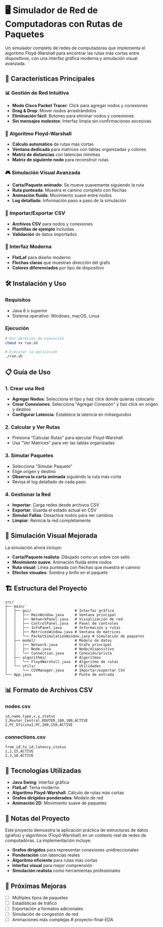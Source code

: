 # 🖥️ Simulador de Red de Computadoras con Rutas de Paquetes

Un simulador completo de redes de computadoras que implementa el algoritmo Floyd-Warshall para encontrar las rutas más cortas entre dispositivos, con una interfaz gráfica moderna y simulación visual avanzada.

## 🚀 Características Principales

### 📊 **Gestión de Red Intuitiva**
- **Modo Cisco Packet Tracer**: Click para agregar nodos y conexiones
- **Drag & Drop**: Mover nodos arrastrándolos
- **Eliminación fácil**: Botones para eliminar nodos y conexiones
- **Sin mensajes molestos**: Interfaz limpia sin confirmaciones excesivas

### 🧮 **Algoritmo Floyd-Warshall**
- **Cálculo automático** de rutas más cortas
- **Ventana dedicada** para matrices con tablas organizadas y colores
- **Matriz de distancias** con latencias mínimas
- **Matriz de siguiente nodo** para reconstruir rutas

### 🎮 **Simulación Visual Avanzada**
- **Carta/Paquete animado**: Se mueve suavemente siguiendo la ruta
- **Ruta punteada**: Muestra el camino completo con flechas
- **Animación fluida**: Movimiento suave entre nodos
- **Log detallado**: Información paso a paso de la simulación

### 📁 **Importar/Exportar CSV**
- **Archivos CSV** para nodos y conexiones
- **Plantillas de ejemplo** incluidas
- **Validación** de datos importados

### 🎨 **Interfaz Moderna**
- **FlatLaf** para diseño moderno
- **Flechas claras** que muestran dirección del grafo
- **Colores diferenciados** por tipo de dispositivo

## 🛠️ Instalación y Uso

### Requisitos
- Java 8 o superior
- Sistema operativo: Windows, macOS, Linux

### Ejecución
```bash
# Dar permisos de ejecución
chmod +x run.sh

# Ejecutar la aplicación
./run.sh
```

## 📋 Guía de Uso

### 1. **Crear una Red**
- **Agregar Nodos**: Selecciona el tipo y haz click donde quieras colocarlo
- **Crear Conexiones**: Selecciona "Agregar Conexión" y haz click en origen y destino
- **Configurar Latencia**: Establece la latencia en milisegundos

### 2. **Calcular y Ver Rutas**
- Presiona "Calcular Rutas" para ejecutar Floyd-Warshall
- Usa "Ver Matrices" para ver las tablas organizadas

### 3. **Simular Paquetes**
- Selecciona "Simular Paquete"
- Elige origen y destino
- **Observa la carta animada** siguiendo la ruta más corta
- Revisa el log detallado de cada paso

### 4. **Gestionar la Red**
- **Importar**: Carga redes desde archivos CSV
- **Exportar**: Guarda el estado actual en CSV
- **Simular Fallas**: Desactiva nodos para ver cambios
- **Limpiar**: Reinicia la red completamente

## 🎯 **Simulación Visual Mejorada**

La simulación ahora incluye:
- **Carta/Paquete realista**: Dibujado como un sobre con sello
- **Movimiento suave**: Animación fluida entre nodos
- **Ruta visual**: Línea punteada con flechas que muestra el camino
- **Efectos visuales**: Sombra y brillo en el paquete

## 🏗️ Estructura del Proyecto

```
src/
├── main/
│   ├── gui/                    # Interfaz gráfica
│   │   ├── MainWindow.java     # Ventana principal
│   │   ├── NetworkPanel.java   # Visualización de red
│   │   ├── ControlPanel.java   # Panel de controles
│   │   ├── InfoPanel.java      # Información y rutas
│   │   ├── MatricesWindow.java # Ventana de matrices
│   │   └── PacketSimulationWindow.java # Simulación de paquetes
│   ├── model/                  # Modelo de datos
│   │   ├── Network.java        # Grafo principal
│   │   ├── Node.java           # Nodo/dispositivo
│   │   └── Connection.java     # Conexión/arista
│   ├── algorithms/             # Algoritmos
│   │   └── FloydWarshall.java  # Algoritmo de rutas
│   └── utils/                  # Utilidades
│       └── CSVManager.java     # Importar/exportar CSV
└── App.java                    # Punto de entrada
```

## 📊 Formato de Archivos CSV

### nodes.csv
```csv
id,name,type,x,y,status
1,Router_Central,ROUTER,100,100,ACTIVE
2,PC_Oficina1,PC,200,150,ACTIVE
```

### connections.csv
```csv
from_id,to_id,latency,status
1,2,15,ACTIVE
2,3,10,ACTIVE
```

## 🔧 Tecnologías Utilizadas

- **Java Swing**: Interfaz gráfica
- **FlatLaf**: Tema moderno
- **Algoritmo Floyd-Warshall**: Cálculo de rutas más cortas
- **Grafos dirigidos ponderados**: Modelo de red
- **Animación 2D**: Movimiento suave de paquetes

## 📝 Notas del Proyecto

Este proyecto demuestra la aplicación práctica de estructuras de datos (grafos) y algoritmos (Floyd-Warshall) en un contexto real de redes de computadoras. La implementación incluye:

- **Grafos dirigidos** para representar conexiones unidireccionales
- **Ponderación** con latencias reales
- **Algoritmo eficiente** para rutas más cortas
- **Interfaz visual** para mejor comprensión
- **Simulación realista** como herramientas profesionales

## 🚀 Próximas Mejoras

- [ ] Múltiples tipos de paquetes
- [ ] Estadísticas de tráfico
- [ ] Exportación a formatos adicionales
- [ ] Simulación de congestión de red
- [ ] Animaciones más complejas # proyecto-final-EDA
